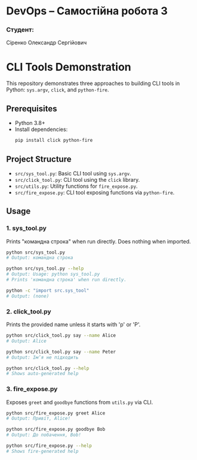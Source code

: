 # DevOps – Самостійна робота 3

### Студент:
Сіренко Олександр Сергійович

# CLI Tools Demonstration

This repository demonstrates three approaches to building CLI tools in Python: `sys.argv`, `click`, and `python-fire`.

## Prerequisites
- Python 3.8+
- Install dependencies:
  ```bash
  pip install click python-fire
  ```

## Project Structure
- `src/sys_tool.py`: Basic CLI tool using `sys.argv`.
- `src/click_tool.py`: CLI tool using the `click` library.
- `src/utils.py`: Utility functions for `fire_expose.py`.
- `src/fire_expose.py`: CLI tool exposing functions via `python-fire`.

## Usage

### 1. sys_tool.py
Prints "командна строка" when run directly. Does nothing when imported.

```bash
python src/sys_tool.py
# Output: командна строка

python src/sys_tool.py --help
# Output: Usage: python sys_tool.py
# Prints 'командна строка' when run directly.

python -c "import src.sys_tool"
# Output: (none)
```

### 2. click_tool.py
Prints the provided name unless it starts with 'p' or 'P'.

```bash
python src/click_tool.py say --name Alice
# Output: Alice

python src/click_tool.py say --name Peter
# Output: Ім’я не підходить

python src/click_tool.py --help
# Shows auto-generated help
```

### 3. fire_expose.py
Exposes `greet` and `goodbye` functions from `utils.py` via CLI.

```bash
python src/fire_expose.py greet Alice
# Output: Привіт, Alice!

python src/fire_expose.py goodbye Bob
# Output: До побачення, Bob!

python src/fire_expose.py --help
# Shows fire-generated help
```